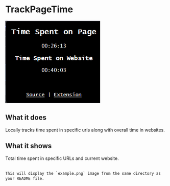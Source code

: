 # TrackPageTime

![Logo](./example.png)

## What it does

Locally tracks time spent in specific urls along with overall time in websites.

## What it shows

Total time spent in specific URLs and current website.
```

This will display the `example.png` image from the same directory as your README file.
